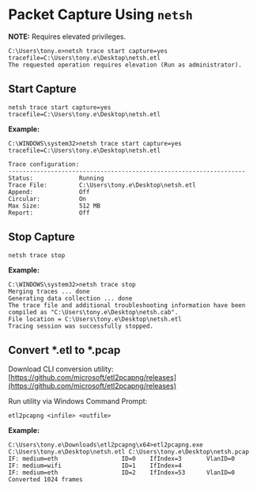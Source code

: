 # Packet Capture Using `netsh`

**NOTE:** Requires elevated privileges.
```
C:\Users\tony.e>netsh trace start capture=yes tracefile=C:\Users\tony.e\Desktop\netsh.etl
The requested operation requires elevation (Run as administrator).
```


## Start Capture
```
netsh trace start capture=yes tracefile=C:\Users\tony.e\Desktop\netsh.etl
```

**Example:**
```
C:\WINDOWS\system32>netsh trace start capture=yes tracefile=C:\Users\tony.e\Desktop\netsh.etl

Trace configuration:
-------------------------------------------------------------------
Status:             Running
Trace File:         C:\Users\tony.e\Desktop\netsh.etl
Append:             Off
Circular:           On
Max Size:           512 MB
Report:             Off
```

## Stop Capture
```
netsh trace stop
```

**Example:**
```
C:\WINDOWS\system32>netsh trace stop
Merging traces ... done
Generating data collection ... done
The trace file and additional troubleshooting information have been compiled as "C:\Users\tony.e\Desktop\netsh.cab".
File location = C:\Users\tony.e\Desktop\netsh.etl
Tracing session was successfully stopped.
```

## Convert \*.etl to \*.pcap
Download CLI conversion utility: [https://github.com/microsoft/etl2pcapng/releases](https://github.com/microsoft/etl2pcapng/releases)

Run utility via Windows Command Prompt:
```
etl2pcapng <infile> <outfile>
```

**Example:**
```
C:\Users\tony.e\Downloads\etl2pcapng\x64>etl2pcapng.exe C:\Users\tony.e\Desktop\netsh.etl C:\Users\tony.e\Desktop\netsh.pcap
IF: medium=eth                  ID=0    IfIndex=3       VlanID=0
IF: medium=wifi                 ID=1    IfIndex=4
IF: medium=eth                  ID=2    IfIndex=53      VlanID=0
Converted 1024 frames
```

